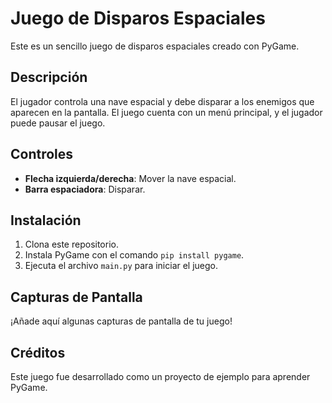# Juego de Disparos Espaciales

Este es un sencillo juego de disparos espaciales creado con PyGame.

## Descripción

El jugador controla una nave espacial y debe disparar a los enemigos que aparecen en la pantalla. El juego cuenta con un menú principal, y el jugador puede pausar el juego.

## Controles

- **Flecha izquierda/derecha**: Mover la nave espacial.
- **Barra espaciadora**: Disparar.

## Instalación

1. Clona este repositorio.
2. Instala PyGame con el comando `pip install pygame`.
3. Ejecuta el archivo `main.py` para iniciar el juego.

## Capturas de Pantalla

¡Añade aquí algunas capturas de pantalla de tu juego!

## Créditos

Este juego fue desarrollado como un proyecto de ejemplo para aprender PyGame.

